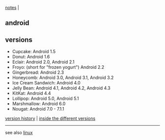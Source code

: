 [notes](index.md) | []()

## android

<!-- - []()
- []() -->

## versions

- Cupcake: Android 1.5
- Donut: Android 1.6
- Eclair: Android 2.0, Android 2.1
- Froyo: (short for "frozen yogurt") Android 2.2
- Gingerbread: Android 2.3
- Honeycomb: Android 3.0, Android 3.1, Android 3.2
- Ice Cream Sandwich: Android 4.0
- Jelly Bean: Android 4.1, Android 4.2, Android 4.3
- KitKat: Android 4.4
- Lollipop: Android 5.0, Android 5.1
- Marshmallow: Android 6.0
- Nougat: Android 7.0 - 7.1.1

[version history](https://en.wikipedia.org/wiki/Android_version_history) | [inside the different versions](http://www.androidcentral.com/android-versions)


---

see also [linux]()
